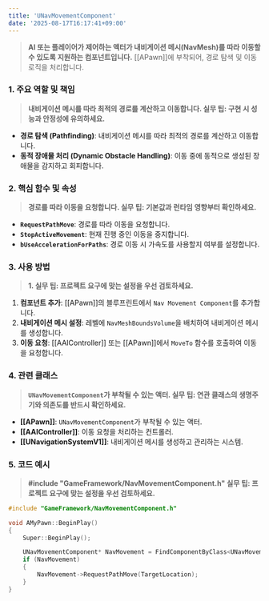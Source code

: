 ```yaml
---
title: 'UNavMovementComponent'
date: '2025-08-17T16:17:41+09:00'
---
```

> **AI 또는 플레이어가 제어하는 액터가 내비게이션 메시(NavMesh)를 따라 이동할 수 있도록 지원하는 컴포넌트입니다.** [[APawn]]에 부착되어, 경로 탐색 및 이동 로직을 처리합니다.

### **1. 주요 역할 및 책임**
> **내비게이션 메시를 따라 최적의 경로를 계산하고 이동합니다. 실무 팁: 구현 시 성능과 안정성에 유의하세요.**
* **경로 탐색 (Pathfinding)**:
	내비게이션 메시를 따라 최적의 경로를 계산하고 이동합니다.
* **동적 장애물 처리 (Dynamic Obstacle Handling)**:
	이동 중에 동적으로 생성된 장애물을 감지하고 회피합니다.

### **2. 핵심 함수 및 속성**
> **경로를 따라 이동을 요청합니다. 실무 팁: 기본값과 런타임 영향부터 확인하세요.**
* **`RequestPathMove`**:
	경로를 따라 이동을 요청합니다.
* **`StopActiveMovement`**:
	현재 진행 중인 이동을 중지합니다.
* **`bUseAccelerationForPaths`**:
	경로 이동 시 가속도를 사용할지 여부를 설정합니다.

### **3. 사용 방법**
> **1. 실무 팁: 프로젝트 요구에 맞는 설정을 우선 검토하세요.**
1. **컴포넌트 추가**:
	[[APawn]]의 블루프린트에서 `Nav Movement Component`를 추가합니다.
2. **내비게이션 메시 설정**:
	레벨에 `NavMeshBoundsVolume`을 배치하여 내비게이션 메시를 생성합니다.
3. **이동 요청**:
	[[AAIController]] 또는 [[APawn]]에서 `MoveTo` 함수를 호출하여 이동을 요청합니다.

### **4. 관련 클래스**
> **`UNavMovementComponent`가 부착될 수 있는 액터. 실무 팁: 연관 클래스의 생명주기와 의존도를 반드시 확인하세요.**
* **[[APawn]]**:
	`UNavMovementComponent`가 부착될 수 있는 액터.
* **[[AAIController]]**:
	이동 요청을 처리하는 컨트롤러.
* **[[UNavigationSystemV1]]**:
	내비게이션 메시를 생성하고 관리하는 시스템.

### **5. 코드 예시**
> **#include "GameFramework/NavMovementComponent.h" 실무 팁: 프로젝트 요구에 맞는 설정을 우선 검토하세요.**
```cpp
#include "GameFramework/NavMovementComponent.h"

void AMyPawn::BeginPlay()
{
    Super::BeginPlay();

    UNavMovementComponent* NavMovement = FindComponentByClass<UNavMovementComponent>();
    if (NavMovement)
    {
        NavMovement->RequestPathMove(TargetLocation);
    }
}
```
